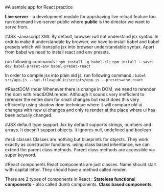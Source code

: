 #A sample app for React practice

**Live server** - a development module for appshaving live reload feature too.
run command live-server public where __public__ is the director we want to serve from.

#JSX -Javascript XML
By default, browser iwll not understand jsx syntax. In ordr to make it understandale by browser, we 
have to install babel and babel presets which will transpile jsx into browser understandable syntax.
Apart from babel we need to install react and env presets.

run following commands :
`npm install -g babel-cli`
`npm install --save-dev babel-preset-env babel-preset-react`

In order to compile jsx into plain old js, run following command :
`babel src/app.js --out-file=public/scripts/app.js --presets=env,react`

#ReactDOM rnder
Whenever there is change in DOM, we need to rerender the dom with reactDOM.render.
Although it sounds very inefficient to rerender the entire dom for small changes but react does this 
very efficiently using shadow dom technique where it will compare old ui changes with new ui changes and only re render at the place where ui has been actually changed.

#JSX default type support
Jsx by default supports strings, numbers and arrays. It doesn't support objects. It ignores null, undefined and boolean

#es6 classes
Classes are nothing but blueprints for objects. They work exactly as constructor functions.
using class based inheritance, we can extend the parent class methods. Parent class methods are accessible via super keyword.

#React components
React components are just classes. Name should start with capital letter.
They should have a method called render.

There are 2 types of components in React : 
**Stateless functional components** - also called dumb components.
**Class based components**
